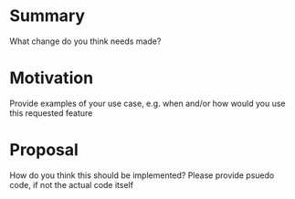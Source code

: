 # Summary

What change do you think needs made?

# Motivation

Provide examples of your use case, e.g. when and/or how would you use this requested feature

# Proposal

How do you think this should be implemented? Please provide psuedo code, if not the actual code itself